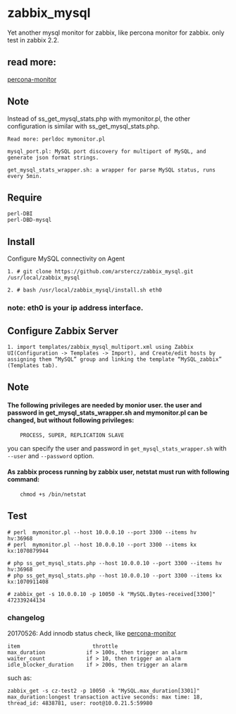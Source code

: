 # zabbix_mysql
  Yet another mysql monitor for zabbix, like percona monitor for zabbix. only test in zabbix 2.2.

## read more:
   [percona-monitor](http://www.percona.com/doc/percona-monitoring-plugins/1.1/zabbix/index.html)

## Note
   Instead of ss_get_mysql_stats.php with mymonitor.pl, the other configuration is similar with ss_get_mysql_stats.php.

    Read more: perldoc mymonitor.pl

    mysql_port.pl: MySQL port discovery for multiport of MySQL, and generate json format strings.

    get_mysql_stats_wrapper.sh: a wrapper for parse MySQL status, runs every 5min.

## Require
```
perl-DBI
perl-DBD-mysql
```
## Install

Configure MySQL connectivity on Agent
```
1. # git clone https://github.com/arstercz/zabbix_mysql.git /usr/local/zabbix_mysql 

2. # bash /usr/local/zabbix_mysql/install.sh eth0
```
### note: eth0 is your ip address interface.

## Configure Zabbix Server
    
    1. import templates/zabbix_mysql_multiport.xml using Zabbix UI(Configuration -> Templates -> Import), and Create/edit hosts by assigning them “MySQL” group and linking the template “MySQL_zabbix” (Templates tab).

## Note

#### The following privileges are needed by monior user. the user and password in get_mysql_stats_wrapper.sh and mymonitor.pl can be changed, but without following privileges:
```
    PROCESS, SUPER, REPLICATION SLAVE
```
you can specify the user and password in `get_mysql_stats_wrapper.sh` with `--user` and `--password` option. 

#### As zabbix process running by zabbix user, netstat must run with following command:
```
    chmod +s /bin/netstat
```
## Test
```
# perl  mymonitor.pl --host 10.0.0.10 --port 3300 --items hv
hv:36968
# perl  mymonitor.pl --host 10.0.0.10 --port 3300 --items kx
kx:1070879944

# php ss_get_mysql_stats.php --host 10.0.0.10 --port 3300 --items hv
hv:36968
# php ss_get_mysql_stats.php --host 10.0.0.10 --port 3300 --items kx 
kx:1070911408

# zabbix_get -s 10.0.0.10 -p 10050 -k "MySQL.Bytes-received[3300]"
472339244134
```

### changelog

20170526: Add innodb status check, like [percona-monitor](https://www.percona.com/doc/percona-monitoring-plugins/LATEST/nagios/pmp-check-mysql-innodb.html)
```
item                       throttle
max_duration             if > 100s, then trigger an alarm
waiter_count             if > 10, then trigger an alarm
idle_blocker_duration    if > 200s, then trigger an alarm
```

such as:
```
zabbix_get -s cz-test2 -p 10050 -k "MySQL.max_duration[3301]"
max_duration:longest transaction active seconds: max time: 18, thread_id: 4838781, user: root@10.0.21.5:59980
```
